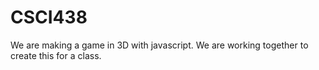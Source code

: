 # CSCI438
We are making a game in 3D with javascript. We are working together to create this for a class.
